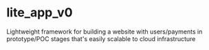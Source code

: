 # lite_app_v0
Lightweight framework for building a website with users/payments in prototype/POC stages that's easily scalable to cloud infrastructure
